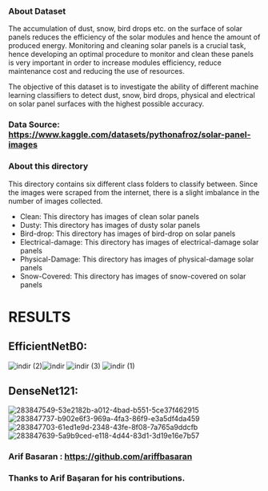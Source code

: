 ### About Dataset

The accumulation of dust, snow, bird drops etc. on the surface of solar panels reduces the efficiency of the solar modules and hence the amount of produced energy. Monitoring and cleaning solar panels is a crucial task, hence developing an optimal procedure to monitor and clean these panels is very important in order to increase modules efficiency, reduce maintenance cost and reducing the use of resources.

The objective of this dataset is to investigate the ability of different machine learning classifiers to detect dust, snow, bird drops, physical and electrical on solar panel surfaces with the highest possible accuracy.
### Data Source: https://www.kaggle.com/datasets/pythonafroz/solar-panel-images
### About this directory
This directory contains six different class folders to classify between. Since the images were scraped from the internet, there is a slight imbalance in the number of images collected.

- Clean: This directory has images of clean solar panels
- Dusty: This directory has images of dusty solar panels
- Bird-drop: This directory has images of bird-drop on solar panels
- Electrical-damage: This directory has images of electrical-damage solar panels
- Physical-Damage: This directory has images of physical-damage solar panels
- Snow-Covered: This directory has images of snow-covered on solar panels
# RESULTS
## EfficientNetB0:
![indir (2)](https://github.com/burakoksuzz/Solar-Panel-Images-Clean-and-Faulty-Images-Using-MobileNetV3-Efficient-Computing-/assets/126331014/8f605071-806f-4675-b2e0-424fd1f779fc)![indir](https://github.com/burakoksuzz/Solar-Panel-Images-Clean-and-Faulty-Images-Using-MobileNetV3-Efficient-Computing-/assets/126331014/6c7e37c7-a884-4ef1-9af5-2992e78ea4e6)
![indir (3)](https://github.com/burakoksuzz/Solar-Panel-Images-Clean-and-Faulty-Images-Using-MobileNetV3-Efficient-Computing-/assets/126331014/e20a1d73-5904-4363-a3a0-986cc97396c4)
![indir (1)](https://github.com/burakoksuzz/Solar-Panel-Images-Clean-and-Faulty-Images-Using-MobileNetV3-Efficient-Computing-/assets/126331014/1eb4a693-da65-443e-8a6e-b7497caa81ec)
## DenseNet121:
![283847549-53e2182b-a012-4bad-b551-5ce37f462915](https://github.com/burakoksuzz/Solar-Panel-Images-Clean-and-Faulty-Images-Using-MobileNetV3-Efficient-Computing-/assets/126331014/1975bcd2-05ac-4113-90b1-a486e79fb8bd)
![283847737-b902e6f3-969a-4fa3-86f9-e3a5df4da459](https://github.com/burakoksuzz/Solar-Panel-Images-Clean-and-Faulty-Images-Using-MobileNetV3-Efficient-Computing-/assets/126331014/ce0d3bac-88d8-481b-b12b-162a6d55d624)
![283847703-61ed1e9d-2348-43fe-8f08-7a765a9ddcfb](https://github.com/burakoksuzz/Solar-Panel-Images-Clean-and-Faulty-Images-Using-MobileNetV3-Efficient-Computing-/assets/126331014/20f4ded6-2d8e-45f4-88e8-bfb98c04f19a)
![283847639-5a9b9ced-e118-4d44-83d1-3d19e16e7b57](https://github.com/burakoksuzz/Solar-Panel-Images-Clean-and-Faulty-Images-Using-MobileNetV3-Efficient-Computing-/assets/126331014/8c59521d-c20d-4748-a25f-47e45890ee3d)
### Arif Basaran : https://github.com/ariffbasaran
### Thanks to Arif Başaran for his contributions.
